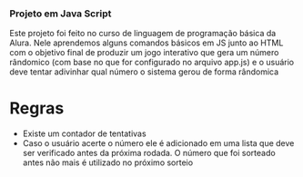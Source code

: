 ### Projeto em Java Script

Este projeto foi feito no curso de linguagem de programação básica da Alura. Nele aprendemos alguns comandos básicos em JS junto ao HTML com o objetivo final de produzir um jogo interativo que gera um número rândomico (com base no que for configurado no arquivo app.js) e o usuário deve tentar adivinhar qual número o sistema gerou de forma rândomica

# Regras
* Existe um contador de tentativas
* Caso o usuário acerte o número ele é adicionado em uma lista que deve ser verificado antes da próxima rodada. O número que foi sorteado antes não mais é utilizado no próximo sorteio
